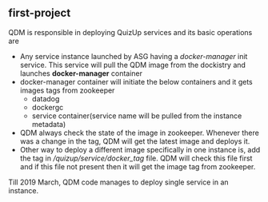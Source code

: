 ## first-project

QDM is responsible in deploying QuizUp services and its basic operations are 
- Any service instance launched by ASG having a _docker-manager_ init service. This service will pull the QDM image from the dockistry and launches **docker-manager** container
- docker-manager container will initiate the below containers and it gets images tags from zookeeper
  - datadog 
  - dockergc
  - service container(service name will be pulled from the instance metadata)
- QDM always check the state of the image in zookeeper. Whenever there was a change in the tag, QDM will get the latest image and deploys it.
- Other way to deploy a different image specifically in one instance is, add the tag in _/quizup/service/docker_tag_ file. QDM will check this file first and if this file not present then it will get the image tag from zookeeper.

Till 2019 March, QDM code manages to deploy single service in an instance. 
